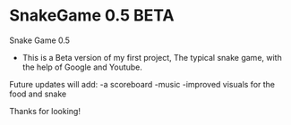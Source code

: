 # SnakeGame 0.5 BETA
Snake Game 0.5 

- This is a Beta version of my first project, The typical snake game, with the help of Google and Youtube.

Future updates will add: 
-a scoreboard
-music
-improved visuals for the food and snake

Thanks for looking!
